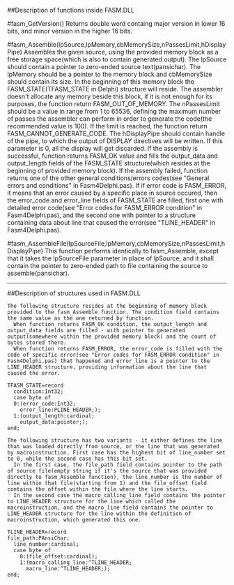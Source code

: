 ﻿##Description of functions inside FASM.DLL

#fasm_GetVersion()
    Returns double word containg major version in lower 16 bits, and minor version in the higher 16 bits.

#fasm_Assemble(lpSource,lpMemory,cbMemorySize,nPassesLimit,hDisplayPipe)
    Assembles the given source, using the provided memory block as a free storage space(which is also to contain generated output).
    The lpSource should contain a pointer to zero-ended source text(pansichar).
    The lpMemory should be a pointer to the memory block and cbMemorySize should contain its size. In the beginning of this memory block the FASM_STATE(TFASM_STATE in Delphi) structure will reside. The assembler doesn't allocate any memory beside this block, if it is not enough for its purposes, the function return FASM_OUT_OF_MEMORY.
    The nPassesLimit should be a value in range from 1 to 65536, defining the maximum number of passes the assembler can perform in order to generate the code(the recommended value is 100). If the limit is reached, the function return FASM_CANNOT_GENERATE_CODE.
    The hDisplayPipe should contain handle of the pipe, to which the output of DISPLAY directives will be written. If this parameter is 0, all the display will get discarded.
    If the assembly is successful, function returns FASM_OK value and fills the output_data and output_length fields of the FASM_STATE structure(which resides at the beginning of provided memory block).
    If the assembly failed, function returns one of the other general conditions/errors codes(see "General errors and conditions" in Fasm4Delphi.pas). If if error code is FASM_ERROR, it means that an error caused by a specific place in source occured, then the error_code and error_line fields of FASM_STATE are filled, first one with detailed error code(see "Error codes for FASM_ERROR condition" in Fasm4Delphi.pas), and the second one with pointer to a structure containing data about line that caused the error(see "TLINE_HEADER" in Fasm4Delphi.pas).

#fasm_AssembleFile(lpSourceFile,lpMemory,cbMemorySize,nPassesLimit,hDisplayPipe)
    This function performs identically to fasm_Assemble, except that it takes the lpSourceFile parameter in place of lpSource, and it shall contain the pointer to zero-ended path to file containing the source to assemble(pansichar).

********************************************
##Description of structures used in FASM.DLL

    The following structure resides at the beginning of memory block provided to the fasm_Assemble function. The condition field contains the same value as the one returned by function.
      When function returns FASM_OK condition, the output_length and output_data fields are filled - with pointer to generated output(somewhere within the provided memory block) and the count of bytes stored there.
      When function returns FASM_ERROR, the error_code is filled with the code of specific error(see "Error codes for FASM_ERROR condition" in Fasm4Delphi.pas) that happened and error_line is a pointer to the LINE_HEADER structure, providing information about the line that caused the error.

    TFASM_STATE=record
      condition:Int32;
      case byte of
      0:(error_code:Int32;    
        error_line:PLINE_HEADER;);
      1:(output_length:cardinal;
        output_data:pointer;);   
    end;

    The following structure has two variants - it either defines the line that was loaded directly from source, or the line that was generated by macroinstruction. First case has the highest bit of line_number set to 0, while the second case has this bit set.
      In the first case, the file_path field contains pointer to the path of source file(empty string if it's the source that was provided directly to fasm_Assemble function), the line_number is the number of line within that file(starting from 1) and the file_offset field contains the offset within the file where the line starts.
      In the second case the macro_calling_line field contains the pointer to LINE_HEADER structure for the line which called the macroinstruction, and the macro_line field contains the pointer to LINE_HEADER structure for the line within the definition of macroinstruction, which generated this one.

    TLINE_HEADER=record
    file_path:PAnsiChar;
      line_number:cardinal;
      case byte of
        0:(file_offset:cardinal);
        1:(macro_calling_line:^TLINE_HEADER;
          macro_line:^TLINE_HEADER;);
    end;